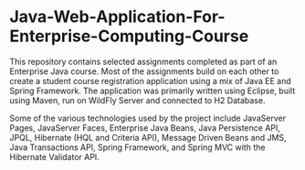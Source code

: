 # Java-Web-Application-For-Enterprise-Computing-Course

This repository contains selected assignments completed as part of an Enterprise Java course. Most of the assignments build on each other to create a student course registration application using a mix of Java EE and Spring Framework. The application was primarily written using Eclipse, built using Maven, run on WildFly Server and connected to H2 Database.

Some of the various technologies used by the project include JavaServer Pages, JavaServer Faces, Enterprise Java Beans, Java Persistence API, JPQL, Hibernate (HQL and Criteria API), Message Driven Beans and JMS, Java Transactions API, Spring Framework, and Spring MVC with the Hibernate Validator API.
